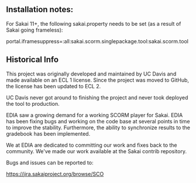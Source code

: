 ## Installation notes:

For Sakai 11+, the following sakai.property needs to be set (as a result of Sakai going frameless):

portal.iframesuppress=:all:sakai.scorm.singlepackage.tool:sakai.scorm.tool

## Historical Info

This project was originally developed and maintained by UC Davis and made available on an ECL 1 license.
Since the project was moved to GitHub, the license has been updated to ECL 2.

UC Davis never got around to finishing the project and never took deployed the tool to production.

EDIA saw a growing demand for a working SCORM player for Sakai. EDIA has been fixing bugs and working
on the code base at several points in time to improve the stability. Furthermore, the ability to
synchronize results to the gradebook has been implemented.

We at EDIA are dedicated to committing our work and fixes back to the community. We've made our work available 
at the Sakai contrib repository.

Bugs and issues can be reported to:

https://jira.sakaiproject.org/browse/SCO

